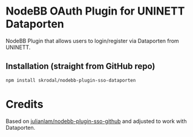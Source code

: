 # NodeBB OAuth Plugin for UNINETT Dataporten

NodeBB Plugin that allows users to login/register via Dataporten from UNINETT. 

## Installation (straight from GitHub repo)

    npm install skrodal/nodebb-plugin-sso-dataporten

# Credits 

Based on [julianlam/nodebb-plugin-sso-github](https://github.com/julianlam/nodebb-plugin-sso-github) and adjusted to work with Dataporten.

